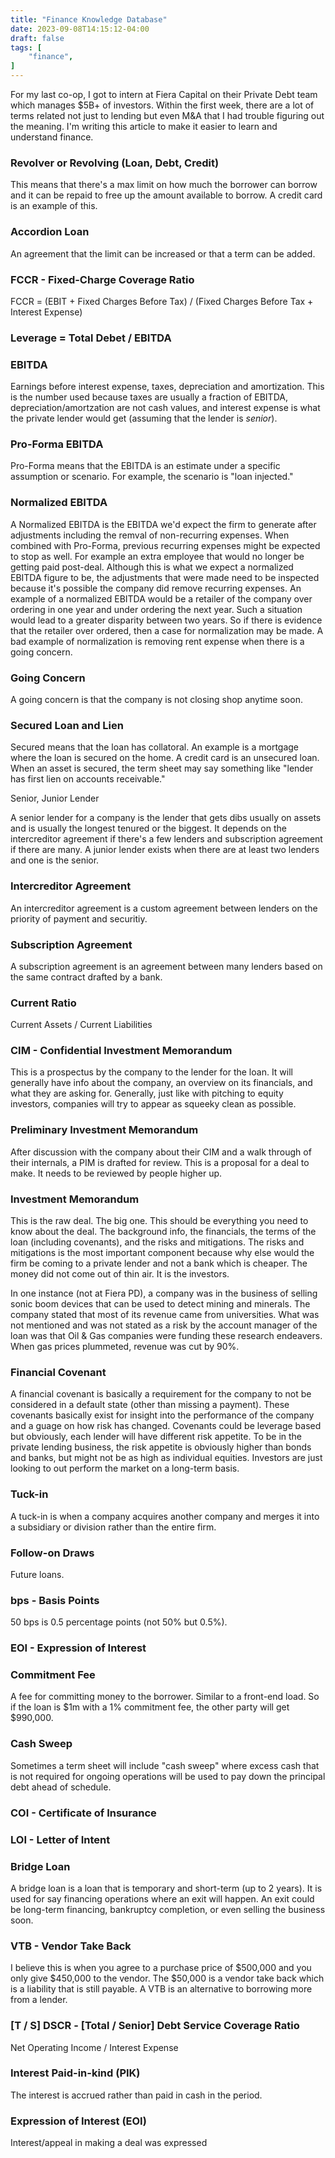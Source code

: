 ```yaml
---
title: "Finance Knowledge Database"
date: 2023-09-08T14:15:12-04:00
draft: false
tags: [
    "finance",
]
---
```


For my last co-op, I got to intern at Fiera Capital on their Private Debt team which manages $5B+ of investors. Within the first week, there are a lot of terms related not just to lending but even M&A that I had trouble figuring out the meaning. I'm writing this article to make it easier to learn and understand finance.

### Revolver or Revolving (Loan, Debt, Credit)

This means that there's a max limit on how much the borrower can borrow and it can be repaid to free up the amount available to borrow. A credit card is an example of this.

### Accordion Loan

An agreement that the limit can be increased or that a term can be added.

### FCCR - Fixed-Charge Coverage Ratio

FCCR = (EBIT + Fixed Charges Before Tax) /  (Fixed Charges Before Tax + Interest Expense)

### Leverage = Total Debet / EBITDA

### EBITDA

Earnings before interest expense, taxes, depreciation and amortization. This is the number used because taxes are usually a fraction of EBITDA, depreciation/amortzation are not cash values, and interest expense is what the private lender would get (assuming that the lender is _senior_).

### Pro-Forma EBITDA

Pro-Forma means that the EBITDA is an estimate under a specific assumption or scenario. For example, the scenario is "loan injected."

### Normalized EBITDA

A Normalized EBITDA is the EBITDA we'd expect the firm to generate after adjustments including the remval of non-recurring expenses. When combined with Pro-Forma, previous recurring expenses might be expected to stop as well. For example an extra employee that would no longer be getting paid post-deal. Although this is what we expect a normalized EBITDA figure to be, the adjustments that were made need to be inspected because it's possible the company did remove recurring expenses. An example of a normalized EBITDA would be a retailer of the company over ordering in one year and under ordering the next year. Such a situation would lead to a greater disparity between two years. So if there is evidence that the retailer over ordered, then a case for normalization may be made. A bad example of normalization is removing rent expense when there is a going concern.

### Going Concern

A going concern is that the company is not closing shop anytime soon.

### Secured Loan and Lien

Secured means that the loan has collatoral. An example is a mortgage where the loan is secured on the home. A credit card is an unsecured loan. When an asset is secured, the term sheet may say something like "lender has first lien on accounts receivable."

Senior, Junior Lender

A senior lender for a company is the lender that gets dibs usually on assets and is usually the longest tenured
or the biggest. It depends on the intercreditor agreement if there's a few lenders and subscription agreement if there are many. A junior lender exists when there are at least two lenders and one is the senior.

### Intercreditor Agreement

An intercreditor agreement is a custom agreement between lenders on the priority of payment and securitiy.

### Subscription Agreement

A subscription agreement is an agreement between many lenders based on the same contract drafted by a bank.

### Current Ratio

Current Assets / Current Liabilities

### CIM - Confidential Investment Memorandum

This is a prospectus by the company to the lender for the loan. It will generally have info about the company, an overview on its financials, and what they are asking for. Generally, just like with pitching to equity investors, companies will try to appear as squeeky clean as possible.

### Preliminary Investment Memorandum

After discussion with the company about their CIM and a walk through of their internals, a PIM is drafted for review. This is a proposal for a deal to make. It needs to be reviewed by people higher up.

### Investment Memorandum

This is the raw deal. The big one. This should be everything you need to know about the deal. The background info, the financials, the terms of the loan (including covenants), and the risks and mitigations. The risks and mitigations is the most important component because why else would the firm be coming to a private lender and not a bank which is cheaper. The money did not come out of thin air. It is the investors.

In one instance (not at Fiera PD), a company was in the business of selling sonic boom devices that can be used to detect mining and minerals. The company stated that most of its revenue came from universities. What was not mentioned and was not stated as a risk by the account manager of the loan was that Oil & Gas companies were funding these research endeavers. When gas prices plummeted, revenue was cut by 90%.

### Financial Covenant

A financial covenant is basically a requirement for the company to not be considered in a default state (other than missing a payment). These covenants basically exist for insight into the performance of the company and a guage on how risk has changed. Covenants could be leverage based but obviously, each lender will have different risk appetite. To be in the private lending business, the risk appetite is obviously higher than bonds and banks, but might not be as high as individual equities. Investors are just looking to out perform the market on a long-term basis.

### Tuck-in

A tuck-in is when a company acquires another company and merges it into a subsidiary or division rather than the entire firm.

### Follow-on Draws

Future loans.

### bps - Basis Points

50 bps is 0.5 percentage points (not 50% but 0.5%).

### EOI - Expression of Interest

### Commitment Fee

A fee for committing money to the borrower. Similar to a front-end load. So if the loan is $1m with a 1% commitment fee, the other party will get $990,000.

### Cash Sweep

Sometimes a term sheet will include "cash sweep" where excess cash that is not required for ongoing operations will be used to pay down the principal debt ahead of schedule.

### COI - Certificate of Insurance

### LOI - Letter of Intent

### Bridge Loan

A bridge loan is a loan that is temporary and short-term (up to 2 years). It is used for say financing operations where an exit will happen. An exit could be long-term financing, bankruptcy completion, or even selling the business soon.

### VTB - Vendor Take Back

I believe this is when you agree to a purchase price of $500,000 and you only give $450,000 to the vendor. The $50,000 is a vendor take back which is a liability that is still payable. A VTB is an alternative to borrowing more from a lender.

### [T / S] DSCR - [Total / Senior] Debt Service Coverage Ratio

Net Operating Income / Interest Expense

### Interest Paid-in-kind (PIK)

The interest is accrued rather than paid in cash in the period.

### Expression of Interest (EOI)

Interest/appeal in making a deal was expressed
